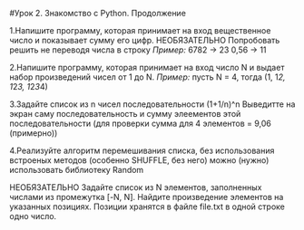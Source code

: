 #Урок 2. Знакомство с Python. Продолжение

1.Напишите программу, которая принимает на вход вещественное число и показывает сумму его цифр.
НЕОБЯЗАТЕЛЬНО Попробовать решить не переводя числа в строку
*Пример:*
6782 -> 23
0,56 -> 11

2.Напишите программу, которая принимает на вход число N и выдает набор произведений чисел от 1 до N.
*Пример:*
пусть N = 4, тогда (1, 1*2, 1*2*3, 1*2*3*4)

3.Задайте список из n чисел последовательности (1+1/n)^n
Выведитте на экран саму последовательность и сумму элеементов этой последовательности (для проверки сумма для 4 элементов = 9,06 (примерно))

4.Реализуйте алгоритм перемешивания списка, без использования встроеных методов (особенно SHUFFLE, без него) можно (нужно) использовать библиотеку Random

НЕОБЯЗАТЕЛЬНО Задайте список из N элементов, заполненных числами из промежутка [-N, N]. Найдите произведение элементов на указанных позициях. Позиции хранятся в файле file.txt в одной строке одно число.

